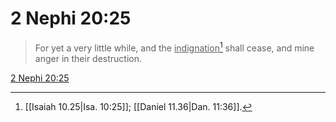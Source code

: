 # 2 Nephi 20:25

> For yet a very little while, and the <u>indignation</u>[^a] shall cease, and mine anger in their destruction.

[2 Nephi 20:25](https://www.churchofjesuschrist.org/study/scriptures/bofm/2-ne/20?lang=eng&id=p25#p25)


[^a]: [[Isaiah 10.25|Isa. 10:25]]; [[Daniel 11.36|Dan. 11:36]].  
